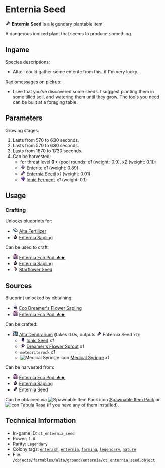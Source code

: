 # Enternia Seed

<img src="https://raw.githubusercontent.com/Ceterai/Enternia/main/objects/farmables/alta/ground/enternia/icon.png" alt="Enternia Seed icon" loading="lazy" width="auto" height="16px"/> **Enternia Seed** is a legendary plantable item.

A dangerous ionized plant that seems to produce something.

## Ingame

Species descriptions:

- Alta: I could gather some enterite from this, if I'm very lucky...

Radiomessages on pickup:

- I see that you've discovered some seeds. I suggest planting them in some tilled soil, and watering them until they grow. The tools you need can be built at a foraging table.

## Parameters

Growing stages:

1. Lasts from 570 to 630 seconds.
2. Lasts from 570 to 630 seconds.
3. Lasts from 1670 to 1730 seconds.
4. Can be harvested:
   - for threat level **0+** (pool rounds: x*1* (weight: 0.9), x*2* (weight: 0.1)):
   - <img src="https://raw.githubusercontent.com/Ceterai/Enternia/main/items/generic/crafting/ct_enterite.png" alt="Enterite icon" loading="lazy" width="auto" height="16px"/> [Enterite](https://ceterai.github.io/MyEnternia/Wiki/Enterite) x*1* (weight: 0.89)
   - <img src="https://raw.githubusercontent.com/Ceterai/Enternia/main/objects/farmables/alta/ground/enternia/icon.png" alt="Enternia Seed icon" loading="lazy" width="auto" height="16px"/> [Enternia Seed](https://ceterai.github.io/MyEnternia/Wiki/EnterniaSeed) x*1* (weight: 0.01)
   - <img src="https://raw.githubusercontent.com/Ceterai/Enternia/main/items/generic/produce/ct_ionic_sap.png" alt="Ionic Ferment icon" loading="lazy" width="auto" height="16px"/> [Ionic Ferment](https://ceterai.github.io/MyEnternia/Wiki/IonicFerment) x*1* (weight: 0.1)

## Usage

### Crafting

Unlocks blueprints for:

- <img src="https://raw.githubusercontent.com/Ceterai/Enternia/main/items/active/alta/tools/fertilize/ct_alta_fertilizer.png" alt="Alta Fertilizer icon" loading="lazy" width="auto" height="16px"/> [Alta Fertilizer](https://ceterai.github.io/MyEnternia/Wiki/AltaFertilizer)
- <img src="https://raw.githubusercontent.com/Ceterai/Enternia/main/objects/farmables/alta/ground/enternia/sapling/icon.png" alt="Enternia Sapling icon" loading="lazy" width="auto" height="16px"/> [Enternia Sapling](https://ceterai.github.io/MyEnternia/Wiki/EnterniaSapling)

Can be used to craft:

- <img src="https://raw.githubusercontent.com/Ceterai/Enternia/main/objects/farmables/alta/ground/enternia/pod/icon.png" alt="Enternia Eco Pod ★★ icon" loading="lazy" width="auto" height="16px"/> [Enternia Eco Pod ★★](https://ceterai.github.io/MyEnternia/Wiki/EnterniaEcoPod)
- <img src="https://raw.githubusercontent.com/Ceterai/Enternia/main/objects/farmables/alta/ground/enternia/sapling/icon.png" alt="Enternia Sapling icon" loading="lazy" width="auto" height="16px"/> [Enternia Sapling](https://ceterai.github.io/MyEnternia/Wiki/EnterniaSapling)
- <img src="https://raw.githubusercontent.com/Ceterai/Enternia/main/objects/farmables/alta/ground/stardust/icon.png" alt="Starflower Seed icon" loading="lazy" width="auto" height="16px"/> [Starflower Seed](https://ceterai.github.io/MyEnternia/Wiki/StarflowerSeed)

## Sources

Blueprint unlocked by obtaining:

- <img src="https://raw.githubusercontent.com/Ceterai/Enternia/main/objects/farmables/alta/liquid/dream/eco/icon.png" alt="Eco Dreamer's Flower Sapling icon" loading="lazy" width="auto" height="16px"/> [Eco Dreamer's Flower Sapling](https://ceterai.github.io/MyEnternia/Wiki/EcoDreamer'sFlowerSapling)
- <img src="https://raw.githubusercontent.com/Ceterai/Enternia/main/objects/farmables/alta/ground/enternia/pod/icon.png" alt="Enternia Eco Pod ★★ icon" loading="lazy" width="auto" height="16px"/> [Enternia Eco Pod ★★](https://ceterai.github.io/MyEnternia/Wiki/EnterniaEcoPod)

Can be crafted:

- ![ ](https://raw.githubusercontent.com/Ceterai/Enternia/main/objects/alta/crafting/dendrarium/icon.png) [Alta Dendrarium](https://ceterai.github.io/MyEnternia/Wiki/AltaDendrarium) (takes 0.0s, outputs <img src="https://raw.githubusercontent.com/Ceterai/Enternia/main/objects/farmables/alta/ground/enternia/icon.png" alt="Enternia Seed icon" loading="lazy" width="auto" height="16px"/> Enternia Seed x*1*):
  - <img src="https://raw.githubusercontent.com/Ceterai/Enternia/main/objects/farmables/alta/liquid/ionic/icon.png" alt="Ionic Seed icon" loading="lazy" width="auto" height="16px"/> [Ionic Seed](https://ceterai.github.io/MyEnternia/Wiki/IonicSeed) x*1*
  - <img src="https://raw.githubusercontent.com/Ceterai/Enternia/main/objects/farmables/alta/liquid/dream/icon.png" alt="Dreamer's Flower Sprout icon" loading="lazy" width="auto" height="16px"/> [Dreamer's Flower Sprout](https://ceterai.github.io/MyEnternia/Wiki/Dreamer'sFlowerSprout) x*1*
  - `meteoriterock` x*1*
  - <img src="https://starbounder.org/mediawiki/images/0/00/Medical_Syringe.png" alt="Medical Syringe icon" loading="lazy" width="7px" height="15px"/> [Medical Syringe](https://starbounder.org/Medical_Syringe) x*1*

Can be harvested from:

- <img src="https://raw.githubusercontent.com/Ceterai/Enternia/main/objects/farmables/alta/ground/enternia/pod/icon.png" alt="Enternia Eco Pod ★★ icon" loading="lazy" width="auto" height="16px"/> [Enternia Eco Pod ★★](https://ceterai.github.io/MyEnternia/Wiki/EnterniaEcoPod)
- <img src="https://raw.githubusercontent.com/Ceterai/Enternia/main/objects/farmables/alta/ground/enternia/sapling/icon.png" alt="Enternia Sapling icon" loading="lazy" width="auto" height="16px"/> [Enternia Sapling](https://ceterai.github.io/MyEnternia/Wiki/EnterniaSapling)
- <img src="https://raw.githubusercontent.com/Ceterai/Enternia/main/objects/farmables/alta/ground/enternia/icon.png" alt="Enternia Seed icon" loading="lazy" width="auto" height="16px"/> [Enternia Seed](https://ceterai.github.io/MyEnternia/Wiki/EnterniaSeed)

Can be obtained via <img src="https://raw.githubusercontent.com/Silverfeelin/Starbound-SpawnableItemPack/master/interface/sip/iconSmall.png" alt="Spawnable Item Pack icon" width="18" height="14"/> [Spawnable Item Pack](https://steamcommunity.com/sharedfiles/filedetails/?id=733665104) or <img src="https://steamuserimages-a.akamaihd.net/ugc/263843960696222713/3EC9A7C005541F7D577EBCB8C5736B4EFC9973D6/" alt="icon" width="8" height="12"/> [Tabula Rasa](https://community.playstarbound.com/resources/the-tabula-rasa.3222/) (if you have any of them installed).

## Technical Information

- In-game ID: `ct_enternia_seed`
- Power: `1.0`
- Rarity: `Legendary`
- Colony tags: [`enterash`](https://ceterai.github.io/MyEnternia/Wiki/Tags/Enterash), [`enternia`](https://ceterai.github.io/MyEnternia/Wiki/Tags/Enternia), [`farming`](https://ceterai.github.io/MyEnternia/Wiki/Tags/Farming), [`legendary`](https://ceterai.github.io/MyEnternia/Wiki/Tags/Legendary), [`nature`](https://ceterai.github.io/MyEnternia/Wiki/Tags/Nature)
- File: [`/objects/farmables/alta/ground/enternia/ct_enternia_seed.object`](https://github.com/Ceterai/Enternia/blob/main/objects/farmables/alta/ground/enternia/ct_enternia_seed.object)
